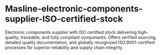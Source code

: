 # Masline-electronic-components-supplier-ISO-certified-stock
Electronic components supplier with ISO certified stock delivering high-quality, traceable, and fully compliant components. Offers verified sourcing, detailed quality documentation, and globally recognized ISO 9001-certified processes for superior reliability and supply chain integrity.
